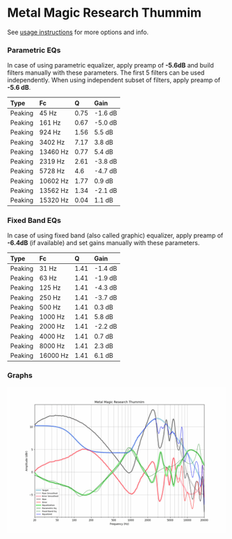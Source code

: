 # Metal Magic Research Thummim
See [usage instructions](https://github.com/jaakkopasanen/AutoEq#usage) for more options and info.

### Parametric EQs
In case of using parametric equalizer, apply preamp of **-5.6dB** and build filters manually
with these parameters. The first 5 filters can be used independently.
When using independent subset of filters, apply preamp of **-5.6 dB**.

| Type    | Fc       |    Q | Gain    |
|:--------|:---------|:-----|:--------|
| Peaking | 45 Hz    | 0.75 | -1.6 dB |
| Peaking | 161 Hz   | 0.67 | -5.0 dB |
| Peaking | 924 Hz   | 1.56 | 5.5 dB  |
| Peaking | 3402 Hz  | 7.17 | 3.8 dB  |
| Peaking | 13460 Hz | 0.77 | 5.4 dB  |
| Peaking | 2319 Hz  | 2.61 | -3.8 dB |
| Peaking | 5728 Hz  | 4.6  | -4.7 dB |
| Peaking | 10602 Hz | 1.77 | 0.9 dB  |
| Peaking | 13562 Hz | 1.34 | -2.1 dB |
| Peaking | 15320 Hz | 0.04 | 1.1 dB  |

### Fixed Band EQs
In case of using fixed band (also called graphic) equalizer, apply preamp of **-6.4dB**
(if available) and set gains manually with these parameters.

| Type    | Fc       |    Q | Gain    |
|:--------|:---------|:-----|:--------|
| Peaking | 31 Hz    | 1.41 | -1.4 dB |
| Peaking | 63 Hz    | 1.41 | -1.9 dB |
| Peaking | 125 Hz   | 1.41 | -4.3 dB |
| Peaking | 250 Hz   | 1.41 | -3.7 dB |
| Peaking | 500 Hz   | 1.41 | 0.3 dB  |
| Peaking | 1000 Hz  | 1.41 | 5.8 dB  |
| Peaking | 2000 Hz  | 1.41 | -2.2 dB |
| Peaking | 4000 Hz  | 1.41 | 0.7 dB  |
| Peaking | 8000 Hz  | 1.41 | 2.3 dB  |
| Peaking | 16000 Hz | 1.41 | 6.1 dB  |

### Graphs
![](./Metal%20Magic%20Research%20Thummim.png)